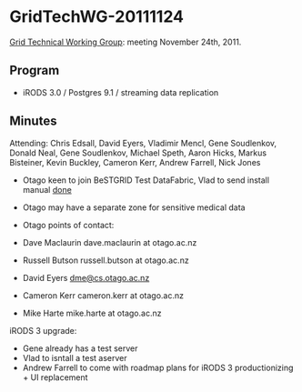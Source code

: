 # GridTechWG-20111124

[Grid Technical Working Group](/wiki/spaces/BeSTGRID/pages/3818228403): meeting November 24th, 2011.

## Program

- iRODS 3.0 / Postgres 9.1 / streaming data replication

## Minutes

Attending: Chris Edsall, David Eyers, Vladimir Mencl, Gene Soudlenkov, Donald Neal, Gene Soudlenkov, Michael Speth, Aaron Hicks, Markus Bisteiner, Kevin Buckley, Cameron Kerr, Andrew Farrell, Nick Jones

- Otago keen to join BeSTGRID Test DataFabric, Vlad to send install manual [done](https://reannz.atlassian.net/wiki/pages/createpage.action?spaceKey=BeSTGRID&title=done&linkCreation=true&fromPageId=3818228745)
	
- Otago may have a separate zone for sensitive medical data

- Otago points of contact:
	
- Dave Maclaurin dave.maclaurin at otago.ac.nz
- Russell Butson russell.butson at otago.ac.nz
- David Eyers dme@cs.otago.ac.nz
- Cameron Kerr cameron.kerr at otago.ac.nz
- Mike Harte mike.harte at otago.ac.nz

iRODS 3 upgrade:

- Gene already has a test server
- Vlad to isntall a test aserver
- Andrew Farrell to come with roadmap plans for iRODS 3 productionizing + UI replacement
